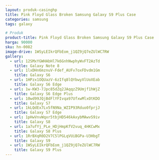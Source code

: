 ```yaml
---
layout: produk-casinghp
title: Pink Floyd Glass Broken Samsung Galaxy S9 Plus Case
categories: samsung
tags: galaxy

# Produk
product-title: Pink Floyd Glass Broken Samsung Galaxy S9 Plus Case
harga: 90000
sku: hn-0082
image-drive: 1WSyLEIkrQFbEom_j1QZ9jQ7eZUlWC7RW
gallery:
  - url: 12SMxYGWHAbHl7k6GnhNwphyWvFT2AzTd
    title: Galaxy Note 8
  - url: 1lxDHn6mznuV-Fdef_AUFv7oxFDvdm1Gm
    title: Galaxy S6
  - url: 1HPzx1OQUazV-6zIfq8lQYbwyXlUoXEab
    title: Galaxy S6 Edge
  - url: 1w-KW3-7Jpc85dZq2JAqqzZ9Umjf1hWjZ
    title: Galaxy S6 Edge Plus
  - url: 10wd99JQjBdFlYFIvqa97UfxwMlxOtKDO
    title: Galaxy S7
  - url: 1kLQdEx7Lv5fN9Na_WZIP93Rduo0fprjJ
    title: Galaxy S7 Edge
  - url: 1pHwVnvWqxr5tbjHD546kAxybMAwvS9iv
    title: Galaxy S8
  - url: 1a7ufYj_PLe_HDjHmpKfV2vuq_4HKCwMx
    title: Galaxy S8 Plus
  - url: 1RrBXqR0D2V7C5lPGLqVUiBGPa-U3HbgT
    title: Galaxy S9
  - url: 1WSyLEIkrQFbEom_j1QZ9jQ7eZUlWC7RW
    title: Galaxy S9 Plus
---
```

